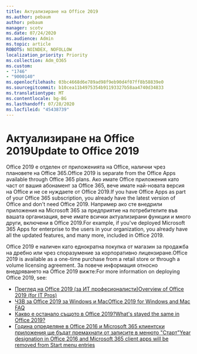 ```yaml
---
title: Актуализиране на Office 2019
ms.author: pebaum
author: pebaum
manager: scotv
ms.date: 07/24/2020
ms.audience: Admin
ms.topic: article
ROBOTS: NOINDEX, NOFOLLOW
localization_priority: Priority
ms.collection: Adm_O365
ms.custom:
- "1746"
- "9000140"
ms.openlocfilehash: 03bc4668d6e789ad98f9eb90d4f07ff8b58839e0
ms.sourcegitcommit: b10cea11b4975354b91193327b58aa4740d34833
ms.translationtype: MT
ms.contentlocale: bg-BG
ms.lasthandoff: 07/28/2020
ms.locfileid: "45438739"
---
```

# <a name="update-to-office-2019"></a><span data-ttu-id="f33f8-102">Актуализиране на Office 2019</span><span class="sxs-lookup"><span data-stu-id="f33f8-102">Update to Office 2019</span></span>

<span data-ttu-id="f33f8-103">Office 2019 е отделен от приложенията на Office, налични чрез плановете на Office 365.</span><span class="sxs-lookup"><span data-stu-id="f33f8-103">Office 2019 is separate from the Office Apps available through Office 365 plans.</span></span> <span data-ttu-id="f33f8-104">Ако имате Office приложения като част от вашия абонамент за Office 365, вече имате най-новата версия на Office и не се нуждаете от Office 2019.</span><span class="sxs-lookup"><span data-stu-id="f33f8-104">If you have Office Apps as part of your Office 365 subscription, you already have the latest version of Office and don't need Office 2019.</span></span> <span data-ttu-id="f33f8-105">Например ако сте внедрили приложения на Microsoft 365 за предприятие на потребителите във вашата организация, вече имате всички актуализирани функции и много други, включени в Office 2019.</span><span class="sxs-lookup"><span data-stu-id="f33f8-105">For example, if you've deployed Microsoft 365 Apps for enterprise to the users in your organization, you already have all the updated features, and many more, included in Office 2019.</span></span>

<span data-ttu-id="f33f8-106">Office 2019 е наличен като еднократна покупка от магазин за продажба на дребно или чрез споразумение за корпоративно лицензиране.</span><span class="sxs-lookup"><span data-stu-id="f33f8-106">Office 2019 is available as a one-time purchase from a retail store or through a volume licensing agreement.</span></span> <span data-ttu-id="f33f8-107">За повече информация относно внедряването на Office 2019 вижте:</span><span class="sxs-lookup"><span data-stu-id="f33f8-107">For more information on deploying Office 2019, see:</span></span>  

- [<span data-ttu-id="f33f8-108">Преглед на Office 2019 (за ИТ професионалисти)</span><span class="sxs-lookup"><span data-stu-id="f33f8-108">Overview of Office 2019 (for IT Pros)</span></span>](https://docs.microsoft.com/deployoffice/office2019/overview)  
- [<span data-ttu-id="f33f8-109">ЧЗВ за Office 2019 за Windows и Mac</span><span class="sxs-lookup"><span data-stu-id="f33f8-109">Office 2019 for Windows and Mac FAQ</span></span>](https://support.microsoft.com/help/4133312)  
- [<span data-ttu-id="f33f8-110">Какво е останало същото в Office 2019?</span><span class="sxs-lookup"><span data-stu-id="f33f8-110">What's stayed the same in Office 2019?</span></span>](https://docs.microsoft.com/deployoffice/office2019/overview#whats-stayed-the-same-in-office-2019)  
- [<span data-ttu-id="f33f8-111">Година определяне в Office 2016 и Microsoft 365 клиентски приложения ще бъдат премахнати от записите в менюто "Старт"</span><span class="sxs-lookup"><span data-stu-id="f33f8-111">Year designation in Office 2016 and Microsoft 365 client apps will be removed from Start menu entries</span></span>](https://support.office.com/article/8fe5e052-76d2-49de-af30-2e84ed3da907?wt.mc_id=Alchemy_ClientDIA)